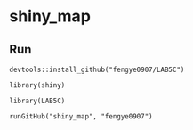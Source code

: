 # shiny_map

## Run
    
    devtools::install_github("fengye0907/LAB5C")
    
    library(shiny)
    
    library(LAB5C)
    
    runGitHub("shiny_map", "fengye0907")
